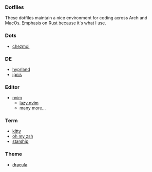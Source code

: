 ### Dotfiles
These dotfiles maintain a nice environment for coding across Arch and MacOs.
Emphasis on Rust because it's what I use. 

### Dots
- [chezmoi](https://www.chezmoi.io/)

### DE
- [hyprland](https://hyprland.org/)
- [ignis](https://github.com/linkfrg/ignis)

### Editor
- [nvim](https://neovim.io/)
  - [lazy.nvim](https://github.com/folke/lazy.nvim)
  - many more...

### Term
- [kitty](https://sw.kovidgoyal.net/kitty/)
- [oh my zsh](https://ohmyz.sh/)
- [starship](https://starship.rs/)

### Theme
- [dracula](https://draculatheme.com/)

